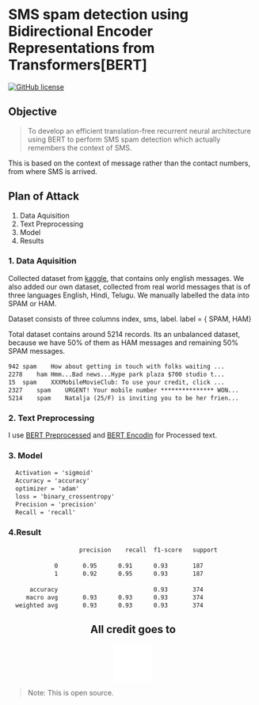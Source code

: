 # SMS spam detection using Bidirectional Encoder Representations from Transformers[BERT]

[![GitHub license](https://img.shields.io/badge/license-MIT-blue.svg)](https://github.com/ekramasif/SMS-Spam-Prediction-Using-BERT/blob/main/LICENSE)

## Objective
> To develop an efficient translation-free recurrent neural architecture using BERT to perform SMS spam detection which actually remembers the context of SMS.

This is based on the context of message rather than the contact numbers, from where SMS is arrived.

## Plan of Attack

1. Data Aquisition
2. Text Preprocessing
3. Model
4. Results

### 1. Data Aquisition

Collected dataset from [kaggle](https://www.kaggle.com/uciml/sms-spam-collection-dataset), that contains only english messages.
We also added our own dataset, collected from real world messages that is of three languages English, Hindi, Telugu. We manually labelled the data into SPAM or HAM.

Dataset consists of three columns index, sms, label. label = { SPAM, HAM}

Total dataset contains around 5214 records. Its an unbalanced dataset, because we have 50% of them as HAM messages and remaining 50% SPAM messages.

```
942	spam	How about getting in touch with folks waiting ...
2278	ham	Hmm...Bad news...Hype park plaza $700 studio t...	
15	spam	XXXMobileMovieClub: To use your credit, click ...	
2327	spam	URGENT! Your mobile number *************** WON...	
5214	spam	Natalja (25/F) is inviting you to be her frien...	
```


### 2. Text Preprocessing

I use [BERT Preprocessed](https://tfhub.dev/tensorflow/bert_en_uncased_preprocess/3) and [BERT Encodin](https://tfhub.dev/tensorflow/bert_en_uncased_L-12_H-768_A-12/4) for Processed text.


### 3. Model

      Activation = 'sigmoid'
      Accuracy = 'accuracy'
      optimizer = 'adam'
      loss = 'binary_crossentropy'
      Precision = 'precision'
      Recall = 'recall'
      
      
      
 ### 4.Result
 
 
                        precision    recall  f1-score   support

                 0       0.95      0.91      0.93       187
                 1       0.92      0.95      0.93       187

          accuracy                           0.93       374
         macro avg       0.93      0.93      0.93       374
      weighted avg       0.93      0.93      0.93       374
      
      
      
<p align="center">
  <h2 align="center">All credit goes to</h2>
</p>

<p align="center">
  <a href="https://ekramasif.me">
    <img align="center" src="https://raw.githubusercontent.com/ekramasif/ekramasif/main/EkramAsif.gif" width="15%">
  </a>
</p>
 
 
> Note: This is open source.

